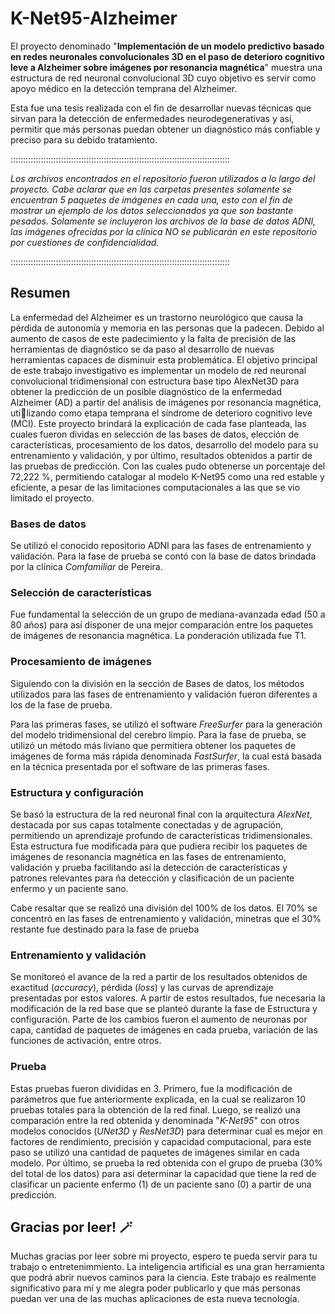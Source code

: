 # K-Net95-Alzheimer
El proyecto denominado "**Implementación de un modelo predictivo basado en redes neuronales convolucionales 3D en el paso de deterioro cognitivo leve a Alzheimer sobre imágenes por resonancia magnética**" muestra una estructura de red neuronal convolucional 3D cuyo objetivo es servir como apoyo médico en la detección temprana del Alzheimer.

Esta fue una tesis realizada con el fin de desarrollar nuevas técnicas que sirvan para la detección de enfermedades neurodegenerativas y así, permitir que más personas puedan obtener un diagnóstico más confiable y preciso para su debido tratamiento.

:::::::::::::::::::::::::::::::::::::::::::::::::::::::::::::::::::::::::::::::::::::::

_Los archivos encontrados en el repositorio fueron utilizados a lo largo del proyecto. Cabe aclarar que en las carpetas presentes solamente se encuentran 5 paquetes de imágenes en cada una, esto con el fin de mostrar un ejemplo de los datos seleccionados ya que son bastante pesados. Solamente se incluyeron los archivos de la base de datos ADNI, las imágenes ofrecidas por la clínica NO se publicarán en este repositorio por cuestiones de confidencialidad._

:::::::::::::::::::::::::::::::::::::::::::::::::::::::::::::::::::::::::::::::::::::::

## **Resumen**
La enfermedad del Alzheimer es un trastorno neurológico que causa la pérdida de autonomía y memoria en las personas que la padecen. Debido al aumento de casos de este padecimiento y la falta de precisión de las herramientas de diagnóstico se da paso al desarrollo de nuevas herramientas capaces de disminuir esta problemática. El objetivo principal de este trabajo investigativo es implementar un modelo de red neuronal convolucional tridimensional con estructura base tipo AlexNet3D para obtener la predicción de un posible diagnóstico de la enfermedad Alzheimer (AD) a partir del análisis de imágenes por resonancia magnética, utilizando como etapa temprana el síndrome de deterioro cognitivo leve (MCI). Este proyecto
brindará la explicación de cada fase planteada, las cuales fueron dividas en selección de las bases de datos, elección de características, procesamiento de los datos, desarrollo del modelo para su entrenamiento y validación, y por último, resultados obtenidos a partir de las pruebas de predicción. Con las cuales pudo obtenerse un porcentaje del 72,222 %, permitiendo catalogar al modelo K-Net95 como una red estable y eficiente, a pesar de las limitaciones computacionales a las que se vio limitado el proyecto.

### **Bases de datos**
Se utilizó el conocido repositorio ADNI para las fases de entrenamiento y validación. Para la fase de prueba se contó con la base de datos brindada por la clínica _Comfamiliar_ de Pereira.

### **Selección de características**
Fue fundamental la selección de un grupo de mediana-avanzada edad (50 a 80 años) para así disponer de una mejor comparación entre los paquetes de imágenes de resonancia magnética. La ponderación utilizada fue T1.

### **Procesamiento de imágenes**
Siguiendo con la división en la sección de Bases de datos, los métodos utilizados para las fases de entrenamiento y validación fueron diferentes a los de la fase de prueba.

Para las primeras fases, se utilizó el software _FreeSurfer_ para la generación del modelo tridimensional del cerebro limpio. Para la fase de prueba, se utilizó un método más liviano que permitiera obtener los paquetes de imágenes de forma más rápida denominada _FastSurfer_, la cual está basada en la técnica presentada por el software de las primeras fases.

### **Estructura y configuración**
Se basó la estructura de la red neuronal final con la arquitectura _AlexNet_, destacada por sus capas totalmente conectadas y de agrupación, permitiendo un aprendizaje profundo de características tridimensionales. Esta estructura fue modificada para que pudiera recibir los paquetes de imágenes de resonancia magnética en las fases de entrenamiento, validación y prueba facilitando así la detección de características y patrones relevantes para ña detección y clasificación de un paciente enfermo y un paciente sano.

Cabe resaltar que se realizó una división del 100% de los datos. El 70% se concentró en las fases de entrenamiento y validación, minetras que el 30% restante fue destinado para la fase de prueba

### **Entrenamiento y validación**
Se monitoreó el avance de la red a partir de los resultados obtenidos de exactitud (_accuracy_), pérdida (_loss_) y las curvas de aprendizaje presentadas por estos valores. A partir de estos resultados, fue necesaria la modificación de la red base que se planteó durante la fase de Estructura y configuración. Parte de los cambios fueron el aumento de neuronas por capa, cantidad de paquetes de imágenes en cada prueba, variación de las funciones de activación, entre otros.

### **Prueba**
Estas pruebas fueron divididas en 3. Primero, fue la modificación de parámetros que fue anteriormente explicada, en la cual se realizaron 10 pruebas totales para la obtención de la red final. Luego, se realizó una comparación entre la red obtenida y denominada "_K-Net95_" con otros modelos conocidos (_UNet3D_ y _ResNet3D_) para determinar cual es mejor en factores de rendimiento, precisión y capacidad computacional, para este paso se utilizó una cantidad de paquetes de imágenes similar en cada modelo. Por último, se prueba la red obtenida con el grupo de prueba (30% del total de los datos) para así determinar la capacidad que tiene la red de clasificar un paciente enfermo (1) de un paciente sano (0) a partir de una predicción.


## Gracias por leer! 🪄
Muchas gracias por leer sobre mi proyecto, espero te pueda servir para tu trabajo o entretenimmiento. La inteligencia artificial es una gran herramienta que podrá abrir nuevos caminos para la ciencia. Este trabajo es realmente significativo para mí y me alegra poder publicarlo y que más personas puedan ver una de las muchas aplicaciones de esta nueva tecnología.





